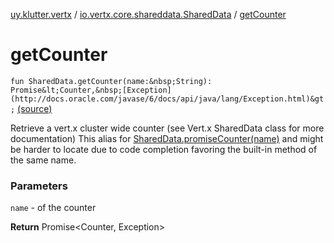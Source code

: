 [uy.klutter.vertx](../index.md) / [io.vertx.core.shareddata.SharedData](index.md) / [getCounter](.)


# getCounter
`fun SharedData.getCounter(name:&nbsp;String): Promise&lt;Counter,&nbsp;[Exception](http://docs.oracle.com/javase/6/docs/api/java/lang/Exception.html)&gt;` [(source)](https://github.com/kohesive/klutter/blob/master/vertx3-jdk8/src/main/kotlin/uy/klutter/vertx/VertxSharedData.kt#L96)

Retrieve a vert.x cluster wide counter (see Vert.x SharedData class for more documentation)
This alias for [SharedData.promiseCounter(name)](#) and might be harder
to locate due to code completion favoring the built-in method of the same name.

### Parameters
`name` - of the counter

**Return**
Promise&lt;Counter, Exception&gt;


